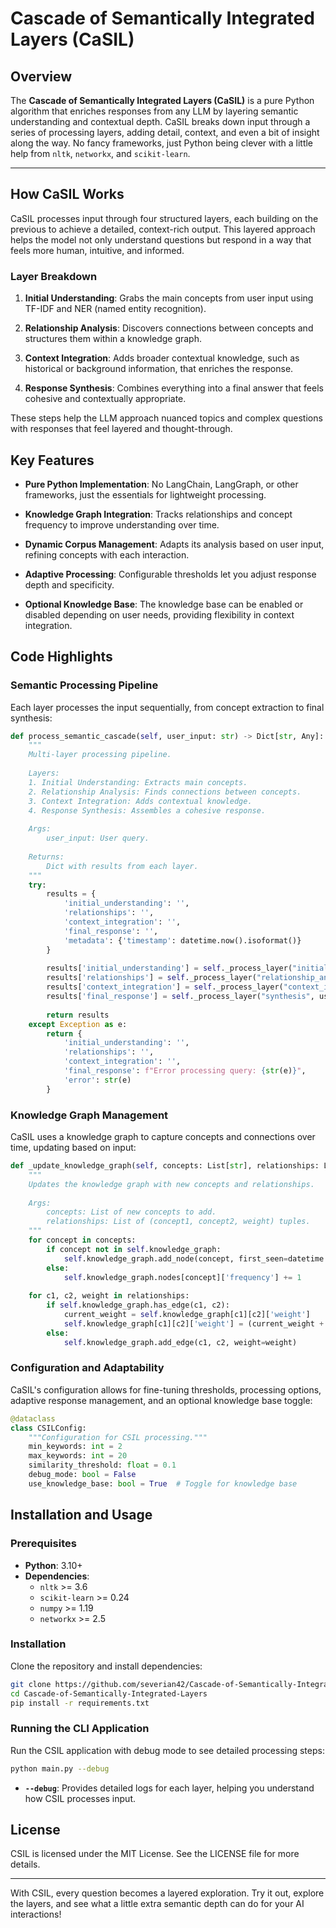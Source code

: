 # Cascade of Semantically Integrated Layers (CaSIL)

## Overview

The **Cascade of Semantically Integrated Layers (CaSIL)** is a pure Python algorithm that enriches responses from any LLM by layering semantic understanding and contextual depth. CaSIL breaks down input through a series of processing layers, adding detail, context, and even a bit of insight along the way. No fancy frameworks, just Python being clever with a little help from `nltk`, `networkx`, and `scikit-learn`.

---


## How CaSIL Works

CaSIL processes input through four structured layers, each building on the previous to achieve a detailed, context-rich output. This layered approach helps the model not only understand questions but respond in a way that feels more human, intuitive, and informed.

### Layer Breakdown

1. **Initial Understanding**: Grabs the main concepts from user input using TF-IDF and NER (named entity recognition).  

2. **Relationship Analysis**: Discovers connections between concepts and structures them within a knowledge graph.

3. **Context Integration**: Adds broader contextual knowledge, such as historical or background information, that enriches the response.

4. **Response Synthesis**: Combines everything into a final answer that feels cohesive and contextually appropriate.

These steps help the LLM approach nuanced topics and complex questions with responses that feel layered and thought-through.

## Key Features

- **Pure Python Implementation**: No LangChain, LangGraph, or other frameworks, just the essentials for lightweight processing.

- **Knowledge Graph Integration**: Tracks relationships and concept frequency to improve understanding over time.

- **Dynamic Corpus Management**: Adapts its analysis based on user input, refining concepts with each interaction.

- **Adaptive Processing**: Configurable thresholds let you adjust response depth and specificity.

- **Optional Knowledge Base**: The knowledge base can be enabled or disabled depending on user needs, providing flexibility in context integration.

## Code Highlights

### Semantic Processing Pipeline

Each layer processes the input sequentially, from concept extraction to final synthesis:

```python
def process_semantic_cascade(self, user_input: str) -> Dict[str, Any]:
    """
    Multi-layer processing pipeline.
    
    Layers:
    1. Initial Understanding: Extracts main concepts.
    2. Relationship Analysis: Finds connections between concepts.
    3. Context Integration: Adds contextual knowledge.
    4. Response Synthesis: Assembles a cohesive response.
    
    Args:
        user_input: User query.
        
    Returns:
        Dict with results from each layer.
    """
    try:
        results = {
            'initial_understanding': '',
            'relationships': '',
            'context_integration': '',
            'final_response': '',
            'metadata': {'timestamp': datetime.now().isoformat()}
        }
        
        results['initial_understanding'] = self._process_layer("initial_understanding", user_input)
        results['relationships'] = self._process_layer("relationship_analysis", user_input, results['initial_understanding'])
        results['context_integration'] = self._process_layer("context_integration", user_input, results['relationships'])
        results['final_response'] = self._process_layer("synthesis", user_input, results['context_integration'])
        
        return results
    except Exception as e:
        return {
            'initial_understanding': '',
            'relationships': '',
            'context_integration': '',
            'final_response': f"Error processing query: {str(e)}",
            'error': str(e)
        }
```

### Knowledge Graph Management

CaSIL uses a knowledge graph to capture concepts and connections over time, updating based on input:

```python
def _update_knowledge_graph(self, concepts: List[str], relationships: List[Tuple[str, str, float]]) -> None:
    """
    Updates the knowledge graph with new concepts and relationships.
    
    Args:
        concepts: List of new concepts to add.
        relationships: List of (concept1, concept2, weight) tuples.
    """
    for concept in concepts:
        if concept not in self.knowledge_graph:
            self.knowledge_graph.add_node(concept, first_seen=datetime.now(), frequency=1)
        else:
            self.knowledge_graph.nodes[concept]['frequency'] += 1
            
    for c1, c2, weight in relationships:
        if self.knowledge_graph.has_edge(c1, c2):
            current_weight = self.knowledge_graph[c1][c2]['weight']
            self.knowledge_graph[c1][c2]['weight'] = (current_weight + weight) / 2
        else:
            self.knowledge_graph.add_edge(c1, c2, weight=weight)
```

### Configuration and Adaptability

CaSIL's configuration allows for fine-tuning thresholds, processing options, adaptive response management, and an optional knowledge base toggle:

```python
@dataclass
class CSILConfig:
    """Configuration for CSIL processing."""
    min_keywords: int = 2
    max_keywords: int = 20
    similarity_threshold: float = 0.1
    debug_mode: bool = False
    use_knowledge_base: bool = True  # Toggle for knowledge base
```

## Installation and Usage

### Prerequisites

- **Python**: 3.10+
- **Dependencies**:
  - `nltk` >= 3.6
  - `scikit-learn` >= 0.24
  - `numpy` >= 1.19
  - `networkx` >= 2.5

### Installation

Clone the repository and install dependencies:

```bash
git clone https://github.com/severian42/Cascade-of-Semantically-Integrated-Layers.git
cd Cascade-of-Semantically-Integrated-Layers
pip install -r requirements.txt
```

### Running the CLI Application

Run the CSIL application with debug mode to see detailed processing steps:

```bash
python main.py --debug
```

- **`--debug`**: Provides detailed logs for each layer, helping you understand how CSIL processes input.


## License

CSIL is licensed under the MIT License. See the LICENSE file for more details.

---

With CSIL, every question becomes a layered exploration. Try it out, explore the layers, and see what a little extra semantic depth can do for your AI interactions!
